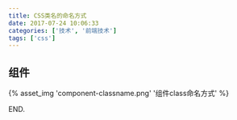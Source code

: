 ```yaml
---
title: CSS类名的命名方式
date: 2017-07-24 10:06:33
categories: ['技术', '前端技术']
tags: ['css']
---
```


## 组件

{% asset_img 'component-classname.png' '组件class命名方式' %}

<!-- more -->

END.
